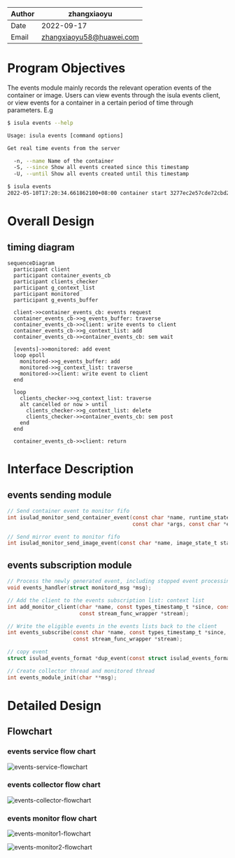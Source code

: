 | Author | zhangxiaoyu |
| ------ | ---- |
| Date    |  2022-09-17     |
| Email       |     zhangxiaoyu58@huawei.com       |

# Program Objectives

The events module mainly records the relevant operation events of the container or image. Users can view events through the isula events client, or view events for a container in a certain period of time through parameters. E.g
```bash
$ isula events --help

Usage: isula events [command options]

Get real time events from the server

  -n, --name Name of the container
  -S, --since Show all events created since this timestamp
  -U, --until Show all events created until this timestamp

$ isula events
2022-05-10T17:20:34.661862100+08:00 container start 3277ec2e57cde72cbd20a1fea4bb4444e29df67f6fc27e60f8532b733b7ef400 (image=busybox, name=3277ec2e57cde72cbd20a1fea4bb4444e29df67f6fc27e60f8532b733b7ef400, pid=9007)
````

# Overall Design

## timing diagram

````mermaid
sequenceDiagram
  participant client
  participant container_events_cb
  participant clients_checker
  participant g_context_list
  participant monitored
  participant g_events_buffer
    
  client->>container_events_cb: events request
  container_events_cb->>g_events_buffer: traverse
  container_events_cb->>client: write events to client
  container_events_cb->>g_context_list: add
  container_events_cb->>container_events_cb: sem wait
  
  [events]->>monitored: add event
  loop epoll
    monitored->>g_events_buffer: add
    monitored->>g_context_list: traverse
    monitored->>client: write event to client
  end
  
  loop
    clients_checker->>g_context_list: traverse
    alt cancelled or now > until
      clients_checker->>g_context_list: delete
      clients_checker->>container_events_cb: sem post
    end
  end
  
  container_events_cb->>client: return
````

# Interface Description

## events sending module
````c
// Send container event to monitor fifo
int isulad_monitor_send_container_event(const char *name, runtime_state_t state, int pid, int exit_code,
                                        const char *args, const char *extra_annations);

// Send mirror event to monitor fifo
int isulad_monitor_send_image_event(const char *name, image_state_t state);
````

## events subscription module

````c
// Process the newly generated event, including stopped event processing, and forward the event to the client in the context list of the subscription list
void events_handler(struct monitord_msg *msg);

// Add the client to the events subscription list: context list
int add_monitor_client(char *name, const types_timestamp_t *since, const types_timestamp_t *until,
                       const stream_func_wrapper *stream);

// Write the eligible events in the events lists back to the client
int events_subscribe(const char *name, const types_timestamp_t *since, const types_timestamp_t *until,
                     const stream_func_wrapper *stream);

// copy event
struct isulad_events_format *dup_event(const struct isulad_events_format *event);

// Create collector thread and monitored thread
int events_module_init(char **msg);
````

# Detailed Design

## Flowchart

### events service flow chart

![events-service-flowchart](../../../images/events_service.png)

### events collector flow chart

![events-collector-flowchart](../../../images/events_collector.png)

### events monitor flow chart

![events-monitor1-flowchart](../../../images/events_monitor1.png)

![events-monitor2-flowchart](../../../images/events_monitor2.png)
